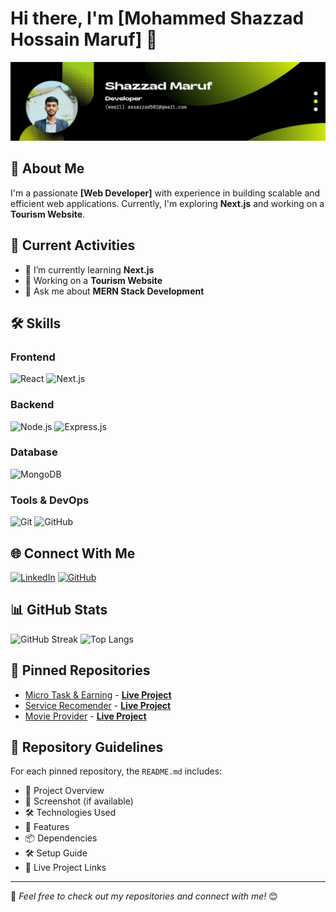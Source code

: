 # Hi there, I'm [Mohammed Shazzad Hossain Maruf] 👋

![logo](https://github.com/Shazzad501/Shazzad501/blob/main/me2.jpg)

## 🚀 About Me
I'm a passionate **[Web Developer]** with experience in building scalable and efficient web applications. Currently, I'm exploring **Next.js** and working on a **Tourism Website**.

## 🔭 Current Activities
- 🌱 I’m currently learning **Next.js**
- 🚀 Working on a **Tourism Website**
- 💬 Ask me about **MERN Stack Development**

## 🛠️ Skills
### Frontend
![React](https://img.shields.io/badge/React-20232A?style=for-the-badge&logo=react&logoColor=61DAFB)
![Next.js](https://img.shields.io/badge/Next.js-000000?style=for-the-badge&logo=nextdotjs&logoColor=white)

### Backend
![Node.js](https://img.shields.io/badge/Node.js-43853D?style=for-the-badge&logo=node.js&logoColor=white)
![Express.js](https://img.shields.io/badge/Express.js-404D59?style=for-the-badge)

### Database
![MongoDB](https://img.shields.io/badge/MongoDB-4EA94B?style=for-the-badge&logo=mongodb&logoColor=white)

### Tools & DevOps
![Git](https://img.shields.io/badge/Git-F05032?style=for-the-badge&logo=git&logoColor=white)
![GitHub](https://img.shields.io/badge/GitHub-100000?style=for-the-badge&logo=github&logoColor=white)

## 🌐 Connect With Me
[![LinkedIn](https://img.shields.io/badge/LinkedIn-blue?style=for-the-badge&logo=linkedin)](https://www.linkedin.com/in/md-maruf-162799255/)
[![GitHub](https://img.shields.io/badge/GitHub-black?style=for-the-badge&logo=github)](https://github.com/Shazzad501)

## 📊 GitHub Stats
![GitHub Streak](https://github-readme-streak-stats.herokuapp.com/?user=yourusername&theme=dark)
![Top Langs](https://github-readme-stats.vercel.app/api/top-langs/?username=yourusername&layout=compact&theme=dark)

## 📌 Pinned Repositories
- [Micro Task & Earning](https://github.com/Shazzad501/micro-task-earning-client) - **[Live Project](https://multi-task-earning.web.app/)**
- [Service Recomender](https://github.com/Shazzad501/Service-web-client) - **[Live Project](https://service-review-5ac25.web.app/)**
- [Movie Provider](https://github.com/Shazzad501/movie-web-client) - **[Live Project](https://movie-lover-a62ea.web.app/)**

## 📂 Repository Guidelines
For each pinned repository, the `README.md` includes:
- 🔹 Project Overview
- 📸 Screenshot (if available)
- 🛠️ Technologies Used
- 🚀 Features
- 📦 Dependencies
- 🛠️ Setup Guide
- 🔗 Live Project Links

---

🌟 _Feel free to check out my repositories and connect with me!_ 😊
